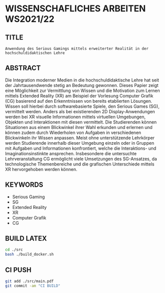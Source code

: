 # WISSENSCHAFLICHES ARBEITEN WS2021/22


## TITLE
`Anwendung des Serious Gamings mittels erweiterter Realität in der hochschuldidaktischen Lehre`

## ABSTRACT

Die Integration moderner Medien in die hochschuldidaktische Lehre hat seit der Jahrtausendwende stetig an Bedeutung gewonnen.
Dieses Papier zeigt eine Möglichkeit zur Vermittlung von Wissen und die Motivation zum Lernen mittels Extended Reality (XR) am Beispiel der Vorlesung
Computer Grafik (CG) basierend auf den Erkenntnissen von bereits etablierten Lösungen.
Wissen soll hierbei durch softwarebasierte Spiele, den Serious Games (SG), vermittelt werden.
Anders als bei existierenden 2D Display-Anwendungen werden bei XR visuelle Informationen mittels virtuellen Umgebungen, Objekten und Interaktionen mit diesen vermittelt.
Die Studierenden können Situationen aus einem Blickwinkel ihrer Wahl erkunden und erlernen und können zudem durch Wiederholen von Aufgaben in verschiedenen Blickwinkeln
ihr Wissen anpassen.
Meist ohne unterstützende Lehrkörper werden Studierende innerhalb dieser Umgebung einzeln oder in Gruppen mit Aufgaben und Informationen konfrontiert,
welche die Interaktions- und Imaginationsinstinkte ansprechen.
Insbesondere die untersuchte Lehrveranstaltung CG ermöglicht viele Umsetzungen des SG-Ansatzes, da technologische Themenbereiche und die grafischen Unterschiede
mittels XR hervorgehoben werden können.



## KEYWORDS

* Serious Gaming
* SG
* Extended Reality
* XR
* Computer Grafik
* CG


## BUILD LATEX


```bash
cd ./src
bash ./build_docker.sh
```

## CI PUSH

```bash
git add ./src/main.pdf
git commit -am "CI BUILD"
```
